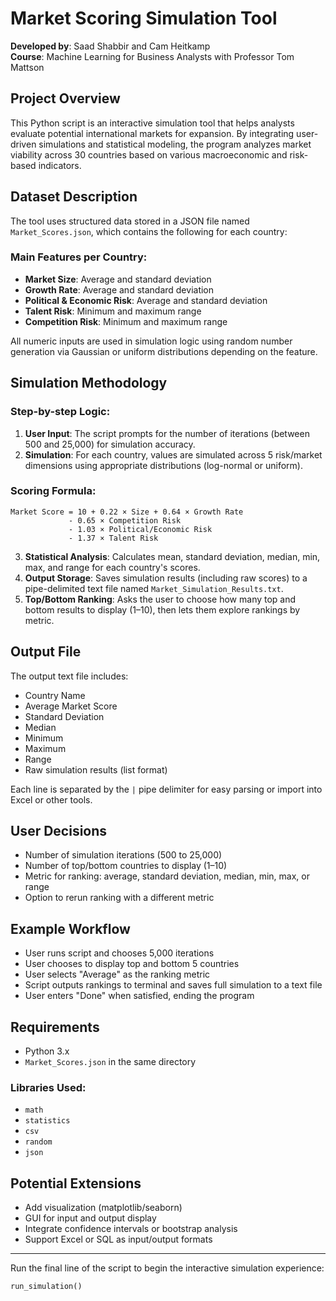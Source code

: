 # Market Scoring Simulation Tool

**Developed by**: Saad Shabbir and Cam Heitkamp  
**Course**: Machine Learning for Business Analysts with Professor Tom Mattson

## Project Overview

This Python script is an interactive simulation tool that helps analysts evaluate potential international markets for expansion. By integrating user-driven simulations and statistical modeling, the program analyzes market viability across 30 countries based on various macroeconomic and risk-based indicators.

## Dataset Description

The tool uses structured data stored in a JSON file named `Market_Scores.json`, which contains the following for each country:

### Main Features per Country:

- **Market Size**: Average and standard deviation  
- **Growth Rate**: Average and standard deviation  
- **Political & Economic Risk**: Average and standard deviation  
- **Talent Risk**: Minimum and maximum range  
- **Competition Risk**: Minimum and maximum range  

All numeric inputs are used in simulation logic using random number generation via Gaussian or uniform distributions depending on the feature.

## Simulation Methodology

### Step-by-step Logic:

1. **User Input**: The script prompts for the number of iterations (between 500 and 25,000) for simulation accuracy.  
2. **Simulation**: For each country, values are simulated across 5 risk/market dimensions using appropriate distributions (log-normal or uniform).  

### Scoring Formula:

```
Market Score = 10 + 0.22 × Size + 0.64 × Growth Rate 
             - 0.65 × Competition Risk 
             - 1.03 × Political/Economic Risk 
             - 1.37 × Talent Risk
```

3. **Statistical Analysis**: Calculates mean, standard deviation, median, min, max, and range for each country's scores.  
4. **Output Storage**: Saves simulation results (including raw scores) to a pipe-delimited text file named `Market_Simulation_Results.txt`.  
5. **Top/Bottom Ranking**: Asks the user to choose how many top and bottom results to display (1–10), then lets them explore rankings by metric.

## Output File

The output text file includes:

- Country Name  
- Average Market Score  
- Standard Deviation  
- Median  
- Minimum  
- Maximum  
- Range  
- Raw simulation results (list format)  

Each line is separated by the `|` pipe delimiter for easy parsing or import into Excel or other tools.

## User Decisions

- Number of simulation iterations (500 to 25,000)  
- Number of top/bottom countries to display (1–10)  
- Metric for ranking: average, standard deviation, median, min, max, or range  
- Option to rerun ranking with a different metric  

## Example Workflow

- User runs script and chooses 5,000 iterations  
- User chooses to display top and bottom 5 countries  
- User selects "Average" as the ranking metric  
- Script outputs rankings to terminal and saves full simulation to a text file  
- User enters "Done" when satisfied, ending the program  

## Requirements

- Python 3.x  
- `Market_Scores.json` in the same directory  

### Libraries Used:

- `math`  
- `statistics`  
- `csv`  
- `random`  
- `json`  

## Potential Extensions

- Add visualization (matplotlib/seaborn)  
- GUI for input and output display  
- Integrate confidence intervals or bootstrap analysis  
- Support Excel or SQL as input/output formats  

---

Run the final line of the script to begin the interactive simulation experience:

```python
run_simulation()
```

